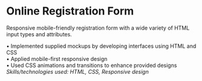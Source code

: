 # Online Registration Form
<p>Responsive mobile-friendly registration form with a wide variety of HTML input types and attributes.</p>
•	Implemented supplied mockups by developing interfaces using HTML and CSS<br>
•	Applied mobile-first responsive design<br> 
•	Used CSS animations and transitions to enhance provided designs<br>
<em>Skills/technologies used: HTML, CSS, Responsive design</em>
